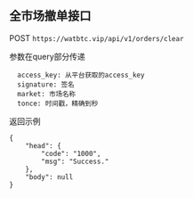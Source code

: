 
## 全市场撤单接口
POST
`
https://watbtc.vip/api/v1/orders/clear
`

参数在query部分传递

```
  access_key: 从平台获取的access_key
  signature: 签名
  market: 市场名称
  tonce: 时间戳，精确到秒
```
返回示例

```
{
    "head": {
        "code": "1000",
        "msg": "Success."
    },
    "body": null
}
```
